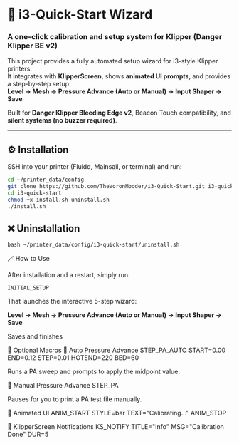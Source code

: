 # 🧩 i3-Quick-Start Wizard
### A one-click calibration and setup system for Klipper (Danger Klipper BE v2)

This project provides a fully automated setup wizard for i3-style Klipper printers.  
It integrates with **KlipperScreen**, shows **animated UI prompts**, and provides a step-by-step setup:  
**Level → Mesh → Pressure Advance (Auto or Manual) → Input Shaper → Save**

Built for **Danger Klipper Bleeding Edge v2**, Beacon Touch compatibility, and **silent systems (no buzzer required)**.

---

## ⚙️ Installation

SSH into your printer (Fluidd, Mainsail, or terminal) and run:

```bash
cd ~/printer_data/config
git clone https://github.com/TheVoronModder/i3-Quick-Start.git i3-quick-start
cd i3-quick-start
chmod +x install.sh uninstall.sh
./install.sh
```
## ❌ Uninstallation

```bash ~/printer_data/config/i3-quick-start/uninstall.sh```

🪄 How to Use

After installation and a restart, simply run:

```INITIAL_SETUP```


That launches the interactive 5-step wizard:

**Level → Mesh → Pressure Advance (Auto or Manual) → Input Shaper → Save**

Saves and finishes

🧠 Optional Macros
🔹 Auto Pressure Advance
STEP_PA_AUTO START=0.00 END=0.12 STEP=0.01 HOTEND=220 BED=60


Runs a PA sweep and prompts to apply the midpoint value.

🔹 Manual Pressure Advance
STEP_PA


Pauses for you to print a PA test file manually.

🔹 Animated UI
ANIM_START STYLE=bar TEXT="Calibrating..."
ANIM_STOP

🔹 KlipperScreen Notifications
KS_NOTIFY TITLE="Info" MSG="Calibration Done" DUR=5


